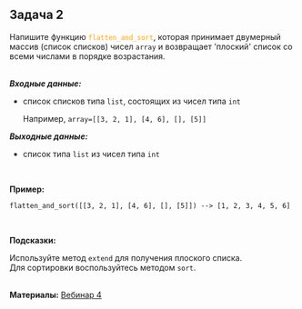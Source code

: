 <html>
<head>
  <meta charset='utf-8' />
  <style>
   .colortext {
    color: orange;
   }
  </style>
 </head>
<h2>Задача 2</h2>
<p>Напишите функцию <code><span class='colortext'>flatten_and_sort</span></code>,
  которая принимает двумерный массив (список списков) чисел <code>array</code>
и возвращает 'плоский' список со всеми числами в порядке возрастания.
<br>
<br>
<p><b><i>Входные данные:</i></b>
  <ul>
  <li>список списков типа <code>list</code>, 
состоящих из чисел типа <code>int</code></li>
<p>Например, <code>array=[[3, 2, 1], [4, 6], [], [5]]</code>
</ul>
<p><b><i>Выходные данные:</i></b>
<ul>
  <li>
    список типа <code>list</code> из чисел типа <code>int</code>
  </li>
</ul>
<br>
<p><b>Пример:</b>
  <pre><code>flatten_and_sort([[3, 2, 1], [4, 6], [], [5]]) --> [1, 2, 3, 4, 5, 6]</code></pre>
<br>
<p><b>Подсказки:</b>
<div class="hint">
<div>Используйте метод <code>extend</code> для получения плоского списка.</div>
</div>
<div class="hint">
<div>Для сортировки воспользуйтесь методом <code>sort</code>.</div>
</div>

<br>
  <p><b>Материалы:</b>
  <a href='https://n.sbis.ru/shared/disk/0cb1a8f2-ef9f-4feb-a5e8-c3d3010b3252'>Вебинар 4</a>
<br>
<br>
</html>